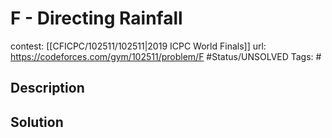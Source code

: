 # F - Directing Rainfall

contest: [[CFICPC/102511/102511|2019 ICPC World Finals]]
url: https://codeforces.com/gym/102511/problem/F
#Status/UNSOLVED
Tags: #

## Description

## Solution

